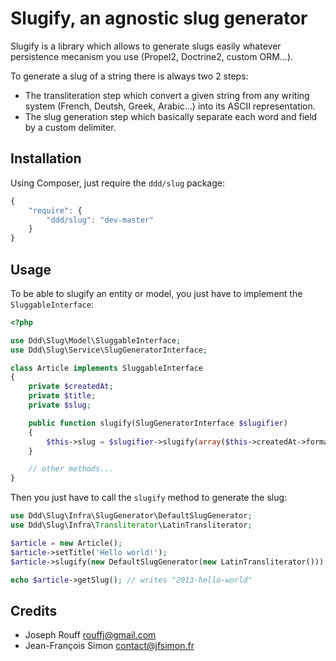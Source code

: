 Slugify, an agnostic slug generator
===================================

Slugify is a library which allows to generate slugs easily whatever persistence
mecanism you use (Propel2, Doctrine2, custom ORM...).

To generate a slug of a string there is always two 2 steps:

- The transliteration step which convert a given string from any writing system
  (French, Deutsh, Greek, Arabic...) into its ASCII representation.
- The slug generation step which basically separate each word and field by a custom delimiter.

Installation
------------

Using Composer, just require the `ddd/slug` package:

``` javascript
{
    "require": {
        "ddd/slug": "dev-master"
    }
}
```

Usage
-----

To be able to slugify an entity or model, you just have to implement the `SluggableInterface`:

``` php
<?php

use Ddd\Slug\Model\SluggableInterface;
use Ddd\Slug\Service\SlugGeneratorInterface;

class Article implements SluggableInterface
{
    private $createdAt;
    private $title;
    private $slug;

    public function slugify(SlugGeneratorInterface $slugifier)
    {
        $this->slug = $slugifier->slugify(array($this->createdAt->format('Y'), $this->title));
    }

    // other methods...
}
```

Then you just have to call the `slugify` method to generate the slug:

``` php
use Ddd\Slug\Infra\SlugGenerator\DefaultSlugGenerator;
use Ddd\Slug\Infra\Transliterator\LatinTransliterator;

$article = new Article();
$article->setTitle('Hello world!');
$article->slugify(new DefaultSlugGenerator(new LatinTransliterator()));

echo $article->getSlug(); // writes "2013-hello-world"
```

Credits
-------

- Joseph Rouff <rouffj@gmail.com>
- Jean-François Simon <contact@jfsimon.fr>
